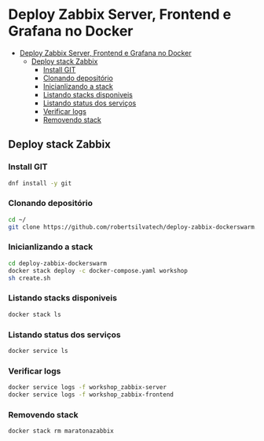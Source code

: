 # Deploy Zabbix Server, Frontend e Grafana no Docker

- [Deploy Zabbix Server, Frontend e Grafana no Docker](#deploy-zabbix-server-frontend-e-grafana-no-docker)
  - [Deploy stack Zabbix](#deploy-stack-zabbix)
    - [Install GIT](#install-git)
    - [Clonando depositório](#clonando-depositório)
    - [Inicianlizando a stack](#inicianlizando-a-stack)
    - [Listando stacks disponiveis](#listando-stacks-disponiveis)
    - [Listando status dos serviços](#listando-status-dos-serviços)
    - [Verificar logs](#verificar-logs)
    - [Removendo stack](#removendo-stack)


## Deploy stack Zabbix

### Install GIT

```bash
dnf install -y git
```

### Clonando depositório

```bash
cd ~/
git clone https://github.com/robertsilvatech/deploy-zabbix-dockerswarm.git
```

### Inicianlizando a stack 

```bash
cd deploy-zabbix-dockerswarm
docker stack deploy -c docker-compose.yaml workshop
sh create.sh
```

### Listando stacks disponiveis

```bash
docker stack ls
```

### Listando status dos serviços

```bash
docker service ls
```

### Verificar logs

```bash
docker service logs -f workshop_zabbix-server
docker service logs -f workshop_zabbix-frontend
```
 
### Removendo stack

```bash
docker stack rm maratonazabbix
```


